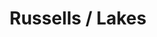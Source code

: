 ---
ee_id_thing: '4176'
site: '1'
type: '2'
inv_num: 2014-086
url: 2014-086-russells-lakes
title: Russells / Lakes
year: '2014'
display_year: '2014'
medium: 1920x1080 H.264/MPEG-4 Part 10 looped digital file (from ​lossless ​Quicktime
  Animation master), media player, 70” flatscreen, armature, various cables
dims: 79 x 36 1/2 x 11 inches
pitch: ''
ps: ''
live_url: ''
related: |-
  [80] [2011-008-photoshop-cs] 2011-008 Photoshop CS
  [108] [2011-092-whitney-brochure] 2011-092 Whitney Brochure
  [141] [2010-044-photoshop-cs] 2010-044 Photoshop CS
youtube: ''
related_code: ''
imgs: russels-lakes-2014-086-full-still-1-database-team.jpg
subheading: ''
download: ''
add_credit: ''
commission: ''
layout: things-i-made
---
